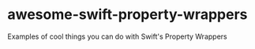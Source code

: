 # awesome-swift-property-wrappers
Examples of cool things you can do with Swift's Property Wrappers
